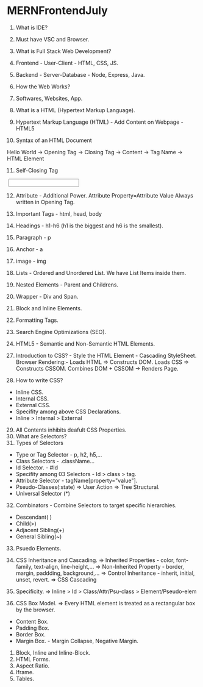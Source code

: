 # MERNFrontendJuly


<!-- IDE = Integrated Development Environment -->

1. What is IDE?
2. Must have VSC and Browser.
3. What is Full Stack Web Development?
4. Frontend - User-Client - HTML, CSS, JS.
5. Backend - Server-Database - Node, Express, Java.
6. How the Web Works?
7. Softwares, Websites, App.
8. What is a HTML (Hypertext Markup Language).

9. Hypertext Markup Language (HTML) - Add Content on Webpage - HTML5
10. Syntax of an HTML Document

<Suraj>Hello World</Suraj>
-> Opening Tag
-> Closing Tag
-> Content
-> Tag Name
-> HTML Element

11. Self-Closing Tag
<img src="" alt="" />
<link href="" />
<input type="text" />

12. Attribute - Additional Power.
    Attribute Property=Attribute Value
    Always written in Opening Tag.

13. Important Tags - html, head, body   

14. Headings - h1-h6 (h1 is the biggest and h6 is the smallest).
15. Paragraph - p
16. Anchor - a
17. image - img
18. Lists - Ordered and Unordered List. We have List Items inside them.
19. Nested Elements - Parent and Childrens.
20. Wrapper - Div and Span.
21. Block and Inline Elements.
22. Formatting Tags.
23. Search Engine Optimizations (SEO).

24. HTML5 - Semantic and Non-Semantic HTML Elements.
<!-- 25. Semantic Elements - <article>, <section>, <header>, <footer>, <main>, <aside>, <figcaption> -->
<!-- 26. Non-Semantic Elements - <div>, <span> -->


27. Introduction to CSS? - Style the HTML Element - Cascading StyleSheet.
    Browser Rendering:-
       Loads HTML => Constructs DOM.
       Loads CSS => Constructs CSSOM.
       Combines DOM + CSSOM -> Renders Page.

28. How to write CSS?
- Inline CSS.
- Internal CSS.
- External CSS.
- Specifity among above CSS Declarations.
- Inline > Internal > External

29. All Contents inhibits deafult CSS Properties. 
30. What are Selectors?
31. Types of Selectors
- Type or Tag Selector - p, h2, h5,...  
- Class Selectors - .className...
- Id Selector. - #Id
- Specifity among 03 Selectors - Id > class > tag.
- Attribute Selector - tagName[property="value"].
- Pseudo-Classes(:state) 
  => User Action
  => Tree Structural.
- Universal Selector (*)

32. Combinators - Combine Selectors to target specific hierarchies.
- Descendant( )
- Child(>)
- Adjacent Sibling(+)
- General Sibling(~)

33. Psuedo Elements.

34. CSS Inheritance and Cascading.
=> Inherited Properties - color, font-family, text-align, line-height,...
=> Non-Inherited Property - border, margin, paddding, background,...
=> Control Inheritance - inherit, initial, unset, revert.
=> CSS Cascading

35. Specificity.
=> Inline > Id > Class/Attr/Psu-class > Element/Pseudo-elem

36. CSS Box Model.
=> Every HTML element is treated as a rectangular box by the browser.
* Content Box.
* Padding Box.
* Border Box.
* Margin Box. - Margin Collapse, Negative Margin.
    






1.  Block, Inline and Inline-Block.
2.  HTML Forms.
3.  Aspect Ratio.
4.  Iframe.
5.  Tables.